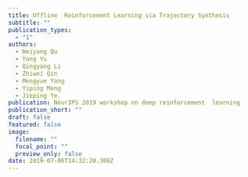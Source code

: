 ```yaml
---
title: Offline  Reinforcement Learning via Trajectory Synthesis
subtitle: ""
publication_types:
  - "1"
authors:
  - Weiyang Qu
  - Yang Yu
  - Qingyang Li
  - Zhiwei Qin
  - Mengyue Yang
  - Yiping Meng
  - Jieping Ye.
publication: NeurIPS 2019 workshop on deep reinforcement  learning
publication_short: ""
draft: false
featured: false
image:
  filename: ""
  focal_point: ""
  preview_only: false
date: 2019-07-06T14:32:20.308Z
---
```

